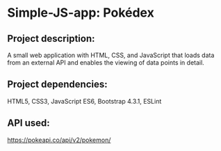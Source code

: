 # Simple-JS-app: Pokédex

## Project description: 
A small web application with HTML, CSS, and JavaScript that loads data from an external API and enables the viewing of data points in detail.

## Project dependencies: 
HTML5, CSS3, JavaScript ES6, Bootstrap 4.3.1, ESLint

## API used:
https://pokeapi.co/api/v2/pokemon/
